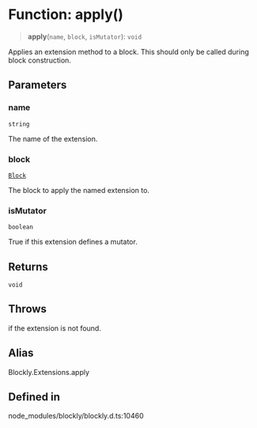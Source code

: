 # Function: apply()

> **apply**(`name`, `block`, `isMutator`): `void`

Applies an extension method to a block. This should only be called during
block construction.

## Parameters

### name

`string`

The name of the extension.

### block

[`Block`](../../classes/Block.md)

The block to apply the named extension to.

### isMutator

`boolean`

True if this extension defines a mutator.

## Returns

`void`

## Throws

if the extension is not found.

## Alias

Blockly.Extensions.apply

## Defined in

node_modules/blockly/blockly.d.ts:10460
